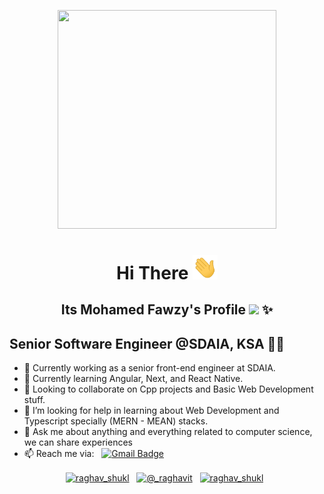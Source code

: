  <p align="Center" ><img src="https://camo.githubusercontent.com/3b7c592ede97b6138ffd4b1cc1541c2f3b11fd39/687474703a2f2f33312e6d656469612e74756d626c722e636f6d2f31376665613932306666333665663466356238373764353231366137616164392f74756d626c725f6d6f39786a65387a5a34317163626975666f315f313238302e676966" height="350px" width ="350px"></p>

<h1 align="Center">  Hi There <img src="https://raw.githubusercontent.com/ABSphreak/ABSphreak/master/gifs/Hi.gif" width="40px" /> </h1>
<h2 align="Center">Its Mohamed Fawzy's Profile <img src="https://media.giphy.com/media/WUlplcMpOCEmTGBtBW/giphy.gif" width="40px"> ✨</h2>


## Senior Software Engineer @SDAIA, KSA 👨‍💻

<!--
**mofawzi/mofawzi** is a ✨ _special_ ✨ repository because its `README.md` (this file) appears on your GitHub profile.
-->

- 🔭 Currently working as a senior front-end engineer at SDAIA.
- 🌱 Currently learning Angular, Next, and React Native.
- 👯 Looking to collaborate on Cpp projects and Basic Web Development stuff.
- 🤔 I’m looking for help in learning about Web Development and Typescript specially (MERN - MEAN) stacks.
- 💬 Ask me about anything and everything related to computer science, we can share experiences
- 📫 Reach me via: &nbsp;&nbsp;[![Gmail Badge](https://img.shields.io/badge/-Gmail-c14438?style=flat-square&logo=Gmail&logoColor=white&link=mailto:shuklaraghav321.com)](mailto:mohamedfawzy.dev@gmail.com)

<p align="center">
<a href="https://www.linkedin.com/in/mohamed-fawzi/" target="_blank"><img align="center" src="https://cdn.jsdelivr.net/npm/simple-icons@3.1.0/icons/linkedin.svg" alt="raghav_shukl" height="25" width="25" /></a>&nbsp;&nbsp;
<a href="https://twitter.com/Mohamed_Fawzi96 target="_blank"><img align="center" src="https://cdn.jsdelivr.net/npm/simple-icons@3.0.1/icons/twitter.svg" alt="@_raghavit" height="25" width="25" /></a>&nbsp;&nbsp;
<a href="https://www.instagram.com/fawzinooo/" target="_blank"><img align="center" src="https://cdn.jsdelivr.net/npm/simple-icons@3.0.1/icons/instagram.svg" alt="raghav_shukl" height="25" width="25" /></a>&nbsp;&nbsp;
</p>


